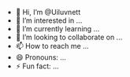 - 👋 Hi, I’m @Uiluvnett
- 👀 I’m interested in ...
- 🌱 I’m currently learning ...
- 💞️ I’m looking to collaborate on ...
- 📫 How to reach me ...
- 😄 Pronouns: ...
- ⚡ Fun fact: ...

<!---
Uiluvnett/Uiluvnett is a ✨ special ✨ repository because its `README.md` (this file) appears on your GitHub profile.
You can click the Preview link to take a look at your changes.
--->
